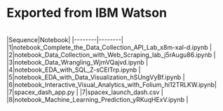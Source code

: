 # Exported from IBM Watson
\
|Sequence|Notebook|
|--------|--------|
|1|notebook_Complete_the_Data_Collection_API_Lab_x8m-xaI-d.ipynb    |
|2|notebook_Data_Collection_with_Web_Scraping_lab_j5rAugu86.ipynb   |
|3|notebook_Data_Wrangling_WjmVQajvd.ipynb                          |
|4|notebook_EDA_with_SQL_Z-sCEITrp.ipynb                            |
|5|notebook_EDA_with_Data_Visualization_hSUngVyBf.ipynb             |
|6|notebook_Interactive_Visual_Analytics_with_Folium_hi12TRLKW.ipynb|
|7|spacex_dash_app.py                                               |
|7|spacex_launch_dash.csv                                           |
|8|notebook_Machine_Learning_Prediction_yRKuqHExV.ipynb             |
